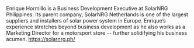 Enrique Hormillo is a Business Development Executive at SolarNRG Philippines. Its parent company, SolarNRG Netherlands is one of the largest suppliers and installers of solar power system in Europe. Enrique’s experience stretches beyond business development as he also works as a Marketing Director for a motorsport store -- further solidifying his business acumen.
https://solarnrg.ph/

